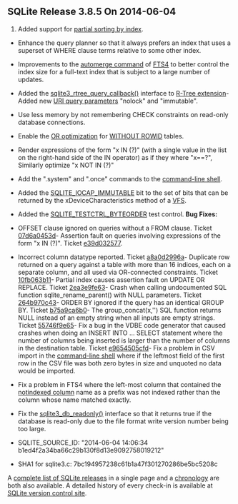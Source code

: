 ## SQLite Release 3\.8\.5 On 2014\-06\-04

1. Added support for [partial sorting by index](../queryplanner.html#partialsort).
- Enhance the query planner so that it always prefers an index that uses a superset of
 WHERE clause terms relative to some other index.
- Improvements to the [automerge command](../fts3.html#*fts4automergecmd) of [FTS4](../fts3.html#fts4) to better control the index size
 for a full\-text index that is subject to a large number of updates.
- Added the [sqlite3\_rtree\_query\_callback()](../rtree.html#xquery) interface to [R\-Tree extension](../rtree.html)- Added new [URI query parameters](../uri.html#coreqp) "nolock" and "immutable".
- Use less memory by not remembering CHECK constraints on read\-only
 database connections.
- Enable the [OR optimization](../queryplanner.html#or_in_where) for [WITHOUT ROWID](../withoutrowid.html) tables.
- Render expressions of the form "x IN (?)" (with a single value in
 the list on the right\-hand side of the IN operator) as if they where "x\=\=?",
 Similarly optimize "x NOT IN (?)"
- Add the ".system" and ".once" commands to the [command\-line shell](../cli.html).
- Added the [SQLITE\_IOCAP\_IMMUTABLE](../c3ref/c_iocap_atomic.html) bit to the set of bits that can be returned by
 the xDeviceCharacteristics method of a [VFS](../vfs.html).
- Added the [SQLITE\_TESTCTRL\_BYTEORDER](../c3ref/c_testctrl_always.html) test control.
**Bug Fixes:**
- OFFSET clause ignored on queries without a FROM clause.
 Ticket [07d6a0453d](https://www.sqlite.org/src/info/07d6a0453d)- Assertion fault on queries involving expressions of the form
 "x IN (?)". Ticket [e39d032577](https://www.sqlite.org/src/info/e39d032577).
- Incorrect column datatype reported.
 Ticket [a8a0d2996a](https://www.sqlite.org/src/info/a8a0d2996a)- Duplicate row returned on a query against a table with more than
 16 indices, each on a separate column, and all used via OR\-connected constraints.
 Ticket [10fb063b11](https://www.sqlite.org/src/info/10fb063b11)- Partial index causes assertion fault on UPDATE OR REPLACE.
 Ticket [2ea3e9fe63](https://www.sqlite.org/src/info/2ea3e9fe63)- Crash when calling undocumented SQL function sqlite\_rename\_parent()
 with NULL parameters.
 Ticket [264b970c43](https://www.sqlite.org/src/info/264b970c4379fd)- ORDER BY ignored if the query has an identical GROUP BY.
 Ticket [b75a9ca6b0](https://www.sqlite.org/src/info/b75a9ca6b0499)- The group\_concat(x,'') SQL function returns NULL instead of an empty string
 when all inputs are empty strings.
 Ticket [55746f9e65](https://www.sqlite.org/src/info/55746f9e65f85)- Fix a bug in the VDBE code generator that caused crashes when
 doing an INSERT INTO ... SELECT statement where the number of columns
 being inserted is larger than the number of columns in the destination
 table.
 Ticket [e9654505cfd](https://www.sqlite.org/src/info/e9654505cfda9)- Fix a problem in CSV import in the [command\-line shell](../cli.html)
 where if the leftmost field of the first row
 in the CSV file was both zero bytes in size and unquoted no data would
 be imported.
- Fix a problem in FTS4 where the left\-most column that contained
 the [notindexed column](../fts3.html#fts4notindexed) name as a prefix
 was not indexed rather than the column whose name matched exactly.
- Fix the [sqlite3\_db\_readonly()](../c3ref/db_readonly.html) interface so that it returns true if
 the database is read\-only due to the file format write version number
 being too large.

- SQLITE\_SOURCE\_ID: "2014\-06\-04 14:06:34 b1ed4f2a34ba66c29b130f8d13e9092758019212"
- SHA1 for sqlite3\.c: 7bc194957238c61b1a47f301270286be5bc5208c



A [complete list of SQLite releases](../changes.html)
 in a single page and a [chronology](../chronology.html) are both also available.
 A detailed history of every
 check\-in is available at
 [SQLite version control site](https://www.sqlite.org/src/timeline).


